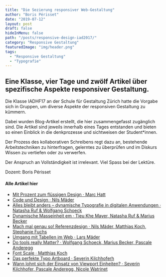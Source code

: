 ```yaml
---
title: "Die Sezierung responsiver Web-Gestaltung"
author: "Boris Périsset"
date: "2019-07-12"
layout: post
draft: false
hideInMenu: false
path: "/posts/responsive-design-iad2017/"
category: "Responsive Gestaltung"
featuredImage: "img/header.png"
tags:
  - "Responsive Gestaltung"
  - "Typografie"
---
```



## Eine Klasse, vier Tage und zwölf Artikel über spezifische Aspekte responsiver Gestaltung.

Die Klasse IADHF17 an der Schule für Gestaltung Zürich hatte die Vorgabe sich in Gruppen, um diverse Aspekte der responsiven Gestaltung zu kümmern.

Dabei wurden Blog-Artikel erstellt, die hier zusammengefasst zugänglich sind. Die Artikel sind jeweils innerhalb eines Tages entstanden und bieten so einen Einblick in die denkprozesse und sichtweisen der Student*innen.

Der Prozess des kollaborativen Schreibens regt dazu an, bestehende Arbeitstechniken zu hinterfragen, gelerntes zu überprüfen und im Diskurs Wissen zu vertiefen oder zu verwerfen.

Der Anspruch an Vollständigkeit ist irrelevant.
Viel Spass bei der Lektüre.


Dozent: Boris Périsset

#### Alle Artikel hier

* [Mit Prozent zum flüssigen Design · Marc Hatt](/posts/responsive-design-iad2017-prozent/)
* [Code und Design · Nils Mäder](/posts/responsive-design-iad2017-codedesign/)
* [Alles bleibt anders – dynamische Typografie in digitalen Anwendungen · Natasha Ruf & Wolfgang Schoeck](/posts/responsive-design-iad2017-dynamische-typografie/)
* [Dynamische Masseinheit em · Tieu Khe Mayer, Natasha Ruf & Marius Becker](/posts/responsive-design-iad2017-em/)
* [Mach mal genau so! Referenzdesign · Nils Mäder, Matthias Koch, Stephanie Fuchs](/posts/responsive-design-iad2017-referenzdesign/)
* [Umgang mit Tabellen im Web · Lars Mäder](/posts/responsive-design-iad2017-tabellen-im-web/)
* [Do tools really Matter? · Wolfgang Schoeck, Marius Becker, Pascale Anderegg](/posts/responsive-design-iad2017-tools/)
* [Font Scale · Matthias Koch](/posts/responsive-design-iad2017-fontscale/)
* [Das perfekte Typo Artboard · Severin Kilchhoferh](/posts/responsive-design-iad2017-typoartboard/)
* [Wann lohnt sich der Einsatz von Viewport Einheiten? · Severin Kilchhofer, Pascale Anderegg, Nicole Watrinet](/posts/responsive-design-iad2017-viewport-einheiten/)
